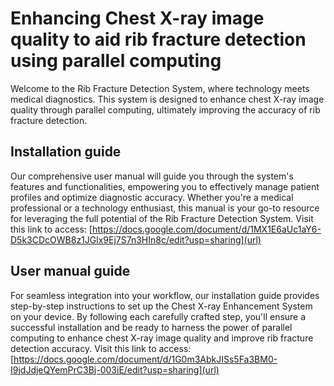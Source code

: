 # Enhancing Chest X-ray image quality to aid rib fracture detection using parallel computing 
Welcome to the Rib Fracture Detection System, where technology meets medical diagnostics. This system is designed to enhance chest X-ray image quality through parallel computing, ultimately improving the accuracy of rib fracture detection.

## Installation guide
Our comprehensive user manual will guide you through the system's features and functionalities, empowering you to effectively manage patient profiles and optimize diagnostic accuracy. Whether you're a medical professional or a technology enthusiast, this manual is your go-to resource for leveraging the full potential of the Rib Fracture Detection System.
Visit this link to access: [https://docs.google.com/document/d/1MX1E6aUc1aY6-D5k3CDcOWB8z1JGlx9Ej7S7n3HIn8c/edit?usp=sharing](url)

## User manual guide
For seamless integration into your workflow, our installation guide provides step-by-step instructions to set up the Chest X-ray Enhancement System on your device. By following each carefully crafted step, you'll ensure a successful installation and be ready to harness the power of parallel computing to enhance chest X-ray image quality and improve rib fracture detection accuracy.
Visit this link to access: [https://docs.google.com/document/d/1G0m3AbkJISs5Fa3BM0-I9jdJdjeQYemPrC3Bj-003iE/edit?usp=sharing](url)

